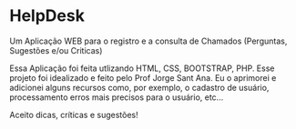 # HelpDesk
Um Aplicação WEB para o registro e a consulta de Chamados (Perguntas, Sugestões e/ou Criticas)

Essa Aplicação foi feita utlizando HTML, CSS, BOOTSTRAP, PHP. Esse projeto foi idealizado e feito pelo Prof Jorge Sant Ana.
Eu o aprimorei e adicionei alguns recursos como, por exemplo, o cadastro de usuário, processamento erros mais precisos para o
usuário, etc...

Aceito dicas, críticas e sugestões!
